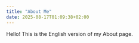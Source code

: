 ```yaml
---
title: "About Me"
date: 2025-08-17T01:09:38+02:00
---
```


Hello! This is the English version of my About page.

